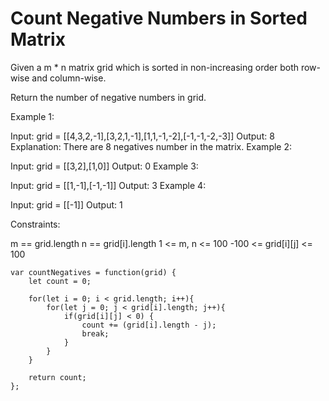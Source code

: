 # Count Negative Numbers in Sorted Matrix

Given a m * n matrix grid which is sorted in non-increasing order both row-wise and column-wise.

Return the number of negative numbers in grid.



Example 1:

Input: grid = [[4,3,2,-1],[3,2,1,-1],[1,1,-1,-2],[-1,-1,-2,-3]]
Output: 8
Explanation: There are 8 negatives number in the matrix.
Example 2:

Input: grid = [[3,2],[1,0]]
Output: 0
Example 3:

Input: grid = [[1,-1],[-1,-1]]
Output: 3
Example 4:

Input: grid = [[-1]]
Output: 1


Constraints:

m == grid.length
n == grid[i].length
1 <= m, n <= 100
-100 <= grid[i][j] <= 100

```
var countNegatives = function(grid) {
    let count = 0;

    for(let i = 0; i < grid.length; i++){
        for(let j = 0; j < grid[i].length; j++){
            if(grid[i][j] < 0) {
                count += (grid[i].length - j);
                break;
            }
        }
    }

    return count;
};
```
